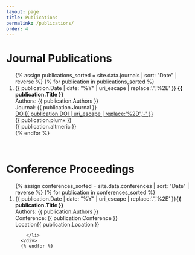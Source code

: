 ```yaml
---
layout: page
title: Publications
permalink: /publications/
order: 4
---
```

<script type="text/javascript" src="//cdn.plu.mx/widget-popup.js"></script>
<script type='text/javascript' src='https://d1bxh8uas1mnw7.cloudfront.net/assets/embed.js'></script>

<div class="box only-box">
  <h1>Journal Publications</h1>
    <div class="entry-container">
      <ol>
        {% assign publications_sorted = site.data.journals | sort: "Date" | reverse %}
        {% for publication in publications_sorted %}
          <div class="entry-container" >
            <div class="mainbar">
              <li>
                <div class="entry-container eighty">
                  <span class="yearbadge yearbadge-red"> {{ publication.Date | date: "%Y" | uri_escape | replace:'.','%2E' }}</span> <strong>{{ publication.Title }}</strong><br>
                    Authors: {{ publication.Authors }}<br>
                    Journal: {{ publication.Journal }}<br>
                    <a href="{{ publication.DOI }}" target="_blank" class="badge-link">
                      <div class="doi-container"><span class="doi-text doi-badge">DOI</span><span class="doi-text badge badge-primary">{{ publication.DOI | uri_escape | replace:'%2D','-' }}</span></div>
                    </a>
                </div>
                <div class="entry-container ten">
                  {{ publication.plumx }}
                </div>
                <div class="entry-container ten">
                  {{ publication.altmeric }}
                </div>        
              </li>
            </div>
          </div>
          {% endfor %}
      </ol>
  </div>
</div>

<br>

<div class="box only-box">
  <h1>Conference Proceedings</h1>
    <ol>
      {% assign conferences_sorted = site.data.conferences | sort: "Date" | reverse %}
      {% for publication in conferences_sorted %}
      <div class="mainbar">
        <li>
          <div class="entry-container eighty">
            <span class="yearbadge yearbadge-orange">{{ publication.Date | date: "%Y" | uri_escape | replace:'.','%2E' }}</span><strong>{{ publication.Title }}</strong><br>
            Authors: {{ publication.Authors }}<br>
            Conference: {{ publication.Conference }}<br>
            <div class="doi-container"><span class="doi-text doi-badge">Location</span><span class="doi-text badge badge-primary">{{ publication.Location }}</span></div>
          </div>
        
        </li>
      </div>
      {% endfor %}
  </ol>
</div>